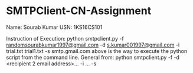 # SMTPClient-CN-Assignment

Name: Sourab Kumar
USN: 1KS16CS101

Instruction of Execution:
python smtpclient.py -f randomsourabkumar1997@gmail.com -d s.kumar001997@gmail.com  -i trial.txt trial1.txt -s smtp.gmail.com
above is the way to execute the python script from the command line.
General from:
python smtpclient.py -f <from email address> -d <recipient-1 email address> <recipient 2 email address>... 
-i <file1> <file2>... -s <server IP address>


  

